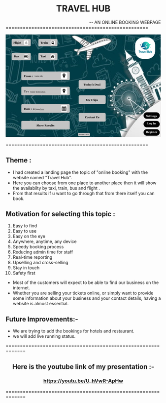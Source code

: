 <!--Written and Developed by JAMMI MOKSHA TEJ.-->
# <center> TRAVEL HUB
<div style="text-align: right"> -- AN ONLINE BOOKING WEBPAGE </div>

<div>==================================================</div>

![TRAVEL HUB](https://github.com/Moksha-23/Cognizance/blob/main/Task-3/Travel%20Hub.png)

<div>==================================================</div>

## Theme : 
* I had created a landing page the topic of "online booking" with the website named "Travel Hub".
* Here you can choose from one place to another place then it will show the availabilty by taxi, train, bus and flight .
* From that results if u want to go through that from there itself you can book.

## Motivation for selecting this topic : 
1. Easy to find
2. Easy to use
3. Easy on the eye
4. Anywhere, anytime, any device
5. Speedy booking process
6. Reducing admin time for staff
7. Real-time reporting
8. Upselling and cross-selling
9. Stay in touch
10. Safety first
* Most of the customers will expect to be able to find our business on the internet. 
* Whether you are selling your tickets online, or simply want to provide some information about your business and your contact details, having a website is almost essential.

## Future Improvements:-

* We are trying to add the bookings for hotels and restaurant.
* <div> we will add live running status.</div>
=============================================================
## <center> Here is the youtube link of my presentation :-
### <center> https://youtu.be/U_hVwR-ApHw
=============================================================